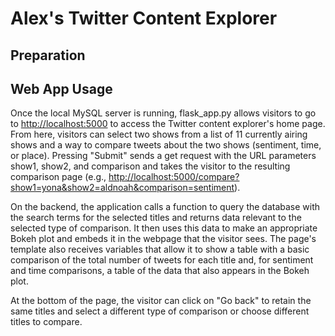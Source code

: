 Alex's Twitter Content Explorer
===============================

Preparation
-----------

Web App Usage
-------------

Once the local MySQL server is running, flask_app.py allows visitors to go to
[http://localhost:5000](http://localhost:5000) to access the Twitter content explorer's home
page. From here, visitors can select two shows from a list of 11 currently
airing shows and a way to compare tweets about the two shows (sentiment, time,
or place). Pressing "Submit" sends a get request with the URL parameters show1,
show2, and comparison and takes the visitor to the resulting comparison page
(e.g., [http://localhost:5000/compare?show1=yona&show2=aldnoah&comparison=sentiment](http://localhost:5000/compare?show1=yona&show2=aldnoah&comparison=sentiment)).

On the backend, the application calls a function to query the database with the
search terms for the selected titles and returns data relevant to the selected
type of comparison. It then uses this data to make an appropriate Bokeh plot
and embeds it in the webpage that the visitor sees. The page's template also
receives variables that allow it to show a table with a basic comparison of the
total number of tweets for each title and, for sentiment and time comparisons,
a table of the data that also appears in the Bokeh plot.

At the bottom of the page, the visitor can click on "Go back" to retain the
same titles and select a different type of comparison or choose different
titles to compare.
